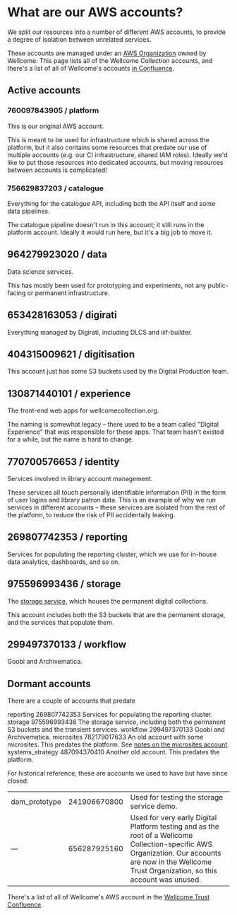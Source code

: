 # What are our AWS accounts?

We split our resources into a number of different AWS accounts, to provide a degree of isolation between unrelated services.

These accounts are managed under an [AWS Organization] owned by Wellcome.
This page lists all of the Wellcome Collection accounts, and there's a list of all of Wellcome's accounts [in Confluence][confluence].

[AWS Organization]: https://docs.aws.amazon.com/organizations/latest/userguide/orgs_introduction.html
[confluence]: https://wellcometrust.atlassian.net/wiki/spaces/INF/pages/719618052/AWS+Account+List

## Active accounts

### 760097843905 / platform

This is our original AWS account.

This is meant to be used for infrastructure which is shared across the platform, but it also contains some resources that predate our use of multiple accounts (e.g. our CI infrastructure, shared IAM roles).
Ideally we'd like to put those resources into dedicated accounts, but moving resources between accounts is complicated!

### 756629837203 / catalogue

Everything for the catalogue API, including both the API itself and some data pipelines.

The catalogue pipeline doesn't run in this account; it still runs in the platform account.
Ideally it would run here, but it's a big job to move it.

## 964279923020 / data

Data science services.

This has mostly been used for prototyping and experiments, not any public-facing or permanent infrastructure.

## 653428163053 / digirati

Everything managed by Digirati, including DLCS and iiif-builder.

## 404315009621 / digitisation

This account just has some S3 buckets used by the Digital Production team.

## 130871440101 / experience

The front-end web apps for wellcomecollection.org.

The naming is somewhat legacy – there used to be a team called "Digital Experience" that was responsible for these apps.
That team hasn't existed for a while, but the name is hard to change.

## 770700576653 / identity

Services involved in library account management.

These services all touch personally identifiable information (PII) in the form of user logins and library patron data.
This is an example of why we run services in different accounts – these services are isolated from the rest of the platform, to reduce the risk of PII accidentally leaking.

## 269807742353 / reporting

Services for populating the reporting cluster, which we use for in-house data analytics, dashboards, and so on.

## 975596993436 / storage

The [storage service], which houses the permanent digital collections.

This account includes both the S3 buckets that are the permanent storage, and the services that populate them.

[storage service]: https://github.com/wellcomecollection/storage-service

## 299497370133 / workflow

Goobi and Archivematica.

## Dormant accounts

There are a couple of accounts that predate

  <tr>
    <td>reporting</td>
    <td>269807742353</td>
    <td>
      Services for populating the reporting cluster.
    </td>
  </tr>
  <tr>
    <td>storage</td>
    <td>975596993436</td>
    <td>
      The storage service, including both the permanent S3 buckets and the transient services.
    </td>
  </tr>
  <tr>
    <td>workflow</td>
    <td>299497370133</td>
    <td>Goobi and Archivematica.</td>
  </tr>
  <tr>
    <td>microsites</td>
    <td>782179017633</td>
    <td>
      An old account with some microsites.
      This predates the platform.
      See <a href="./docs/microsites.md">notes on the microsites account</a>.
    </td>
  </tr>
  <tr>
    <td>systems_strategy</td>
    <td>487094370410</td>
    <td>
      Another old account.
      This predates the platform.
    </td>
  </tr>

</table>

For historical reference, these are accounts we used to have but have since closed:

<table>
  <tr>
    <td>dam_prototype</td>
    <td>241906670800</td>
    <td>
      Used for testing the storage service demo.
    </td>
  </tr>
  <tr>
    <td>—</td>
    <td>656287925160</td>
    <td>
      Used for very early Digital Platform testing and as the root of a Wellcome Collection-specific AWS Organization.
      Our accounts are now in the Wellcome Trust Organization, so this account was unused.
    </td>
  </tr>
</table>

There's a list of all of Wellcome's AWS account in the [Wellcome Trust Confluence](https://wellcometrust.atlassian.net/wiki/spaces/INF/pages/719618052/AWS+Account+List).
